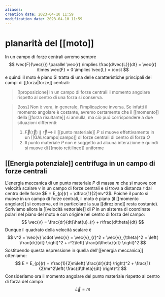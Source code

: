 ```yaml
---
aliases: 
creation date: 2023-04-10 11:59
modification date: 2023-04-10 11:59
---
```


# planarità del [[moto]]
In un campo di forze centrali avremo sempre
$$
\vec{F}(\vec{r}) \parallel \vec{r} \implies \frac{d\vec{L}}{dt} = \vec{r} \times \vec{F} = 0 \implies \vec{L} = \cost 
$$
e quindi il moto è piano
Si tratta di una delle caratteristiche principali dei campi di [[forza|forze]] centrali:

>[!proposizione]
>In un campo di forze centrali il momento angolare rispetto al centro di una forza si conserva.

>[!oss]
>Non è vera, in generale, l'implicazione inversa. Se infatti il momento angolare è costante, avremo certamente che il [[momento]] della [[forza risultante]] si annulla, ma ciò puó corrispondere a due situazioni differenti:
>1. $\vec{F}(\vec{r}) \parallel \vec{r} \implies$ il [[punto materiale]] $P$ si muove effettivamente in un [[GAL/campo|campo]] di forze centrali di centro di forza $O$
>2. Il punto materiale $P$ non è soggetto ad alcuna interazione e quindi si muove di [[moto rettilineo]] uniforme

## [[Energia potenziale]] centrifuga in un campo di forze centrali
L'energia meccanica di un punto materiale $P$ di massa $m$ che si muove con velocità scalare $v$ in un campo di forze centrali e si trova a distanza $r$ dal centro delle forze $E = E_{p}(r) + \dfrac{1}{2}mv^2$.
Poichè il punto si muove in un campo di forze centrali, il moto è piano (il [[momento angolare]] si conserva, ed in particolare la sua [[direzione]] resta costante). Scriviamo allora la [[velocità vettoriale]] di $P$ in un sistema di coordinate polari nel piano del moto e con origine nel centro di forza del campo:
$$ \vec{v} = \frac{dr}{dt}\hat{u}_{r} + r\frac{d\theta}{dt}   $$
Dunque il quadrato della velocità scalare è
$$ v^2 = \vec{v} \cdot \vec{v} = \vec{v}_{r}^2 + \vec{v}_{\theta}^2 = \left( \frac{dr}{dt}  \right)^2 + r^2\left( \frac{d\theta}{dt}  \right)^2 $$
Sostituendo questa espressione in quella dell'[[energia meccanica]] otteniamo:
$$ E = E_{p}(r) + \frac{1}{2}m\left( \frac{dr}{dt}  \right)^2 + \frac{1}{2}mr^2\left( \frac{d\theta}{dt}  \right)^2 $$
Consideriamo ora il momento angolare del punto materiale rispetto al centro di forza del campo
$$ \vec{L}= m $$
